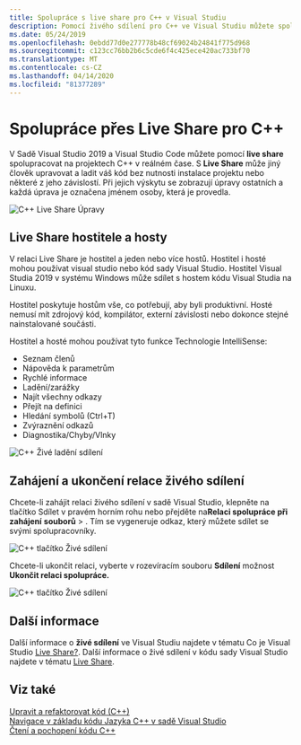 ```yaml
---
title: Spolupráce s live share pro C++ v Visual Studiu
description: Pomocí živého sdílení pro C++ ve Visual Studiu můžete spolupracovat a sdílet kód v reálném čase.
ms.date: 05/24/2019
ms.openlocfilehash: 0ebdd77d0e277778b48cf69024b24841f775d968
ms.sourcegitcommit: c123cc76bb2b6c5cde6f4c425ece420ac733bf70
ms.translationtype: MT
ms.contentlocale: cs-CZ
ms.lasthandoff: 04/14/2020
ms.locfileid: "81377289"
---
```

# <a name="collaborate-using-live-share-for-c"></a>Spolupráce přes Live Share pro C++

V Sadě Visual Studio 2019 a Visual Studio Code můžete pomocí **live share** spolupracovat na projektech C++ v reálném čase. S **Live Share** může jiný člověk upravovat a ladit váš kód bez nutnosti instalace projektu nebo některé z jeho závislostí. Při jejich výskytu se zobrazují úpravy ostatních a každá úprava je označena jménem osoby, která je provedla.

![C&#43;&#43; Live Share Úpravy](../ide/media/live-share-edit-cpp.png "Živé úpravy sdílení v jazyce C++")

## <a name="live-share-host-and-guests"></a>Live Share hostitele a hosty

V relaci Live Share je hostitel a jeden nebo více hostů. Hostitel i hosté mohou používat visual studio nebo kód sady Visual Studio. Hostitel Visual Studia 2019 v systému Windows může sdílet s hostem kódu Visual Studia na Linuxu.

Hostitel poskytuje hostům vše, co potřebují, aby byli produktivní. Hosté nemusí mít zdrojový kód, kompilátor, externí závislosti nebo dokonce stejné nainstalované součásti.

Hostitel a hosté mohou používat tyto funkce Technologie IntelliSense:

- Seznam členů
- Nápověda k parametrům
- Rychlé informace
- Ladění/zarážky
- Najít všechny odkazy
- Přejít na definici
- Hledání symbolů (Ctrl+T)
- Zvýraznění odkazů
- Diagnostika/Chyby/Vlnky

![C&#43;&#43; Živé ladění sdílení](../ide/media/live-share-debug-cpp.png "Živé ladění sdílení v jazyce C++")

## <a name="start-and-end-a-live-share-session"></a>Zahájení a ukončení relace živého sdílení

Chcete-li zahájit relaci živého sdílení v sadě Visual Studio, klepněte na tlačítko Sdílet v pravém horním rohu nebo přejděte na**Relaci spolupráce při zahájení** **souborů** > . Tím se vygeneruje odkaz, který můžete sdílet se svými spolupracovníky.

![C&#43;&#43; tlačítko Živé sdílení](../ide/media/live-share-button-cpp.png "Tlačítko Živé sdílení")

Chcete-li ukončit relaci, vyberte v rozevíracím souboru **Sdílení** možnost **Ukončit relaci spolupráce.**

![C&#43;&#43; tlačítko Živé sdílení](../ide/media/live-share-end-session-cpp.png "Tlačítko Živé sdílení")

## <a name="for-more-information"></a>Další informace

Další informace o **živé sdílení** ve Visual Studiu najdete v tématu Co je Visual Studio [Live Share?](/visualstudio/liveshare/). Další informace o živé sdílení v kódu sady Visual Studio najdete v tématu [Live Share](https://marketplace.visualstudio.com/items?itemName=ms-vsliveshare.vsliveshare).

## <a name="see-also"></a>Viz také

[Upravit a refaktorovat kód (C++)](writing-and-refactoring-code-cpp.md)</br>
[Navigace v základu kódu Jazyka C++ v sadě Visual Studio](navigate-code-cpp.md)</br>
[Čtení a pochopení kódu C++](read-and-understand-code-cpp.md)</br>
